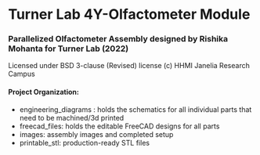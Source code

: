 # Turner Lab 4Y-Olfactometer Module
### Parallelized Olfactometer Assembly designed by Rishika Mohanta for Turner Lab (2022)

Licensed under BSD 3-clause (Revised) license (c) HHMI Janelia Research Campus

#### Project Organization:
- engineering_diagrams : holds the schematics for all individual parts that need to be machined/3d printed
- freecad_files: holds the editable FreeCAD designs for all parts
- images: assembly images and completed setup
- printable_stl: production-ready STL files
